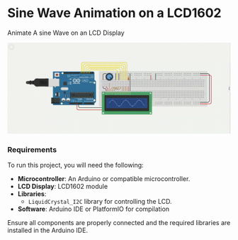 # Sine Wave Animation on a LCD1602
Animate A sine Wave on an LCD Display

![Schematic Diagram](Schematic_Diagram.gif)

### Requirements

To run this project, you will need the following:

- **Microcontroller**: An Arduino or compatible microcontroller.
- **LCD Display**: LCD1602 module
- **Libraries**:
    - `LiquidCrystal_I2C` library for controlling the LCD.
- **Software**: Arduino IDE or PlatformIO for compilation

Ensure all components are properly connected and the required libraries are installed in the Arduino IDE.


